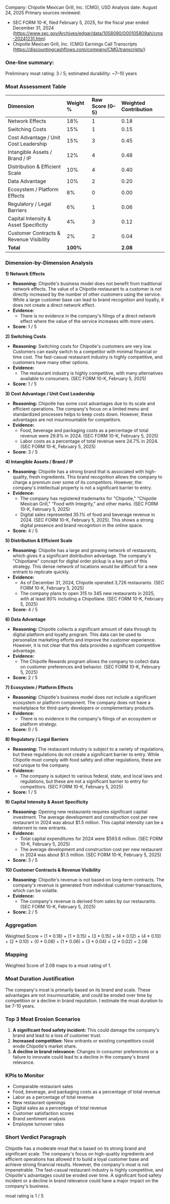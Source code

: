 

Company: Chipotle Mexican Grill, Inc. (CMG), USD
Analysis date: August 24, 2025
Primary sources reviewed:
*   SEC FORM 10-K, filed February 5, 2025, for the fiscal year ended December 31, 2024 (https://www.sec.gov/Archives/edgar/data/1058090/000105809ah/cmg-20241231.htm)
*   Chipotle Mexican Grill, Inc. (CMG) Earnings Call Transcripts (https://discountingcashflows.com/company/CMG/transcripts/)

### **One-line summary:**
Preliminary moat rating: 3 / 5; estimated durability: ~7–10 years

### **Moat Assessment Table**
| Dimension | Weight % | Raw Score (0–5) | Weighted Contribution |
| :--- | :--- | :--- | :--- |
| Network Effects | 18% | 1 | 0.18 |
| Switching Costs | 15% | 1 | 0.15 |
| Cost Advantage / Unit Cost Leadership | 15% | 3 | 0.45 |
| Intangible Assets / Brand / IP | 12% | 4 | 0.48 |
| Distribution & Efficient Scale | 10% | 4 | 0.40 |
| Data Advantage | 10% | 2 | 0.20 |
| Ecosystem / Platform Effects | 8% | 0 | 0.00 |
| Regulatory / Legal Barriers | 6% | 1 | 0.06 |
| Capital Intensity & Asset Specificity | 4% | 3 | 0.12 |
| Customer Contracts & Revenue Visibility | 2% | 2 | 0.04 |
| **Total** | **100%** | | **2.08** |

### **Dimension-by-Dimension Analysis**

**1) Network Effects**
*   **Reasoning:** Chipotle's business model does not benefit from traditional network effects. The value of a Chipotle restaurant to a customer is not directly increased by the number of other customers using the service. While a large customer base can lead to brand recognition and loyalty, it does not create a direct network effect.
*   **Evidence:**
    *   There is no evidence in the company's filings of a direct network effect where the value of the service increases with more users.
*   **Score:** 1 / 5

**2) Switching Costs**
*   **Reasoning:** Switching costs for Chipotle's customers are very low. Customers can easily switch to a competitor with minimal financial or time cost. The fast-casual restaurant industry is highly competitive, and customers have many other options.
*   **Evidence:**
    *   The restaurant industry is highly competitive, with many alternatives available to consumers. (SEC FORM 10-K, February 5, 2025)
*   **Score:** 1 / 5

**3) Cost Advantage / Unit Cost Leadership**
*   **Reasoning:** Chipotle has some cost advantages due to its scale and efficient operations. The company's focus on a limited menu and standardized processes helps to keep costs down. However, these advantages are not insurmountable for competitors.
*   **Evidence:**
    *   Food, beverage and packaging costs as a percentage of total revenue were 29.8% in 2024. (SEC FORM 10-K, February 5, 2025)
    *   Labor costs as a percentage of total revenue were 24.7% in 2024. (SEC FORM 10-K, February 5, 2025)
*   **Score:** 3 / 5

**4) Intangible Assets / Brand / IP**
*   **Reasoning:** Chipotle has a strong brand that is associated with high-quality, fresh ingredients. This brand recognition allows the company to charge a premium over some of its competitors. However, the company's intellectual property is not a significant barrier to entry.
*   **Evidence:**
    *   The company has registered trademarks for "Chipotle," "Chipotle Mexican Grill," "Food with Integrity," and other marks. (SEC FORM 10-K, February 5, 2025)
    *   Digital sales represented 35.1% of food and beverage revenue in 2024. (SEC FORM 10-K, February 5, 2025). This shows a strong digital presence and brand recognition in the online space.
*   **Score:** 4 / 5

**5) Distribution & Efficient Scale**
*   **Reasoning:** Chipotle has a large and growing network of restaurants, which gives it a significant distribution advantage. The company's "Chipotlane" concept for digital order pickup is a key part of this strategy. This dense network of locations would be difficult for a new entrant to replicate quickly.
*   **Evidence:**
    *   As of December 31, 2024, Chipotle operated 3,726 restaurants. (SEC FORM 10-K, February 5, 2025)
    *   The company plans to open 315 to 345 new restaurants in 2025, with at least 80% including a Chipotlane. (SEC FORM 10-K, February 5, 2025)
*   **Score:** 4 / 5

**6) Data Advantage**
*   **Reasoning:** Chipotle collects a significant amount of data through its digital platform and loyalty program. This data can be used to personalize marketing efforts and improve the customer experience. However, it is not clear that this data provides a significant competitive advantage.
*   **Evidence:**
    *   The Chipotle Rewards program allows the company to collect data on customer preferences and behavior. (SEC FORM 10-K, February 5, 2025)
*   **Score:** 2 / 5

**7) Ecosystem / Platform Effects**
*   **Reasoning:** Chipotle's business model does not include a significant ecosystem or platform component. The company does not have a marketplace for third-party developers or complementary products.
*   **Evidence:**
    *   There is no evidence in the company's filings of an ecosystem or platform strategy.
*   **Score:** 0 / 5

**8) Regulatory / Legal Barriers**
*   **Reasoning:** The restaurant industry is subject to a variety of regulations, but these regulations do not create a significant barrier to entry. While Chipotle must comply with food safety and other regulations, these are not unique to the company.
*   **Evidence:**
    *   The company is subject to various federal, state, and local laws and regulations, but these are not a significant barrier to entry for competitors. (SEC FORM 10-K, February 5, 2025)
*   **Score:** 1 / 5

**9) Capital Intensity & Asset Specificity**
*   **Reasoning:** Opening new restaurants requires significant capital investment. The average development and construction cost per new restaurant in 2024 was about $1.5 million. This capital intensity can be a deterrent to new entrants.
*   **Evidence:**
    *   Total capital expenditures for 2024 were $593.6 million. (SEC FORM 10-K, February 5, 2025)
    *   The average development and construction cost per new restaurant in 2024 was about $1.5 million. (SEC FORM 10-K, February 5, 2025)
*   **Score:** 3 / 5

**10) Customer Contracts & Revenue Visibility**
*   **Reasoning:** Chipotle's revenue is not based on long-term contracts. The company's revenue is generated from individual customer transactions, which can be volatile.
*   **Evidence:**
    *   The company's revenue is derived from sales by our restaurants. (SEC FORM 10-K, February 5, 2025)
*   **Score:** 2 / 5

### **Aggregation**
Weighted Score = (1 * 0.18) + (1 * 0.15) + (3 * 0.15) + (4 * 0.12) + (4 * 0.10) + (2 * 0.10) + (0 * 0.08) + (1 * 0.06) + (3 * 0.04) + (2 * 0.02) = 2.08

### **Mapping**
Weighted Score of 2.08 maps to a moat rating of 1.

### **Moat Duration Justification**
The company's moat is primarily based on its brand and scale. These advantages are not insurmountable, and could be eroded over time by competition or a decline in brand reputation. I estimate the moat duration to be 7-10 years.

### **Top 3 Moat Erosion Scenarios**
1.  **A significant food safety incident:** This could damage the company's brand and lead to a loss of customer trust.
2.  **Increased competition:** New entrants or existing competitors could erode Chipotle's market share.
3.  **A decline in brand relevance:** Changes in consumer preferences or a failure to innovate could lead to a decline in the company's brand relevance.

### **KPIs to Monitor**
*   Comparable restaurant sales
*   Food, beverage, and packaging costs as a percentage of total revenue
*   Labor as a percentage of total revenue
*   New restaurant openings
*   Digital sales as a percentage of total revenue
*   Customer satisfaction scores
*   Brand sentiment analysis
*   Employee turnover rates

### **Short Verdict Paragraph**
Chipotle has a moderate moat that is based on its strong brand and significant scale. The company's focus on high-quality ingredients and efficient operations has allowed it to build a loyal customer base and achieve strong financial results. However, the company's moat is not impenetrable. The fast-casual restaurant industry is highly competitive, and Chipotle's advantages could be eroded over time. A significant food safety incident or a decline in brand relevance could have a major impact on the company's business.

moat rating is 1 / 5